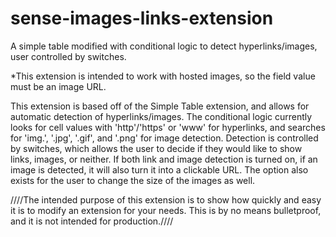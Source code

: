 # sense-images-links-extension
A simple table modified with conditional logic to detect hyperlinks/images, user controlled by switches.

*This extension is intended to work with hosted images, so the field value must be an image URL.

This extension is based off of the Simple Table extension, and allows for automatic detection of hyperlinks/images. The conditional logic currently looks for cell values with 'http'/'https' or 'www' for hyperlinks, and searches for 'img.', '.jpg', '.gif', and '.png' for image detection. Detection is controlled by switches, which allows the user to decide if they would like to show links, images, or neither. If both link and image detection is turned on, if an image is detected, it will also turn it into a clickable URL. The option also exists for the user to change the size of the images as well.


////The intended purpose of this extension is to show how quickly and easy it is to modify an extension for your needs. This is by no means bulletproof, and it is not intended for production.////
